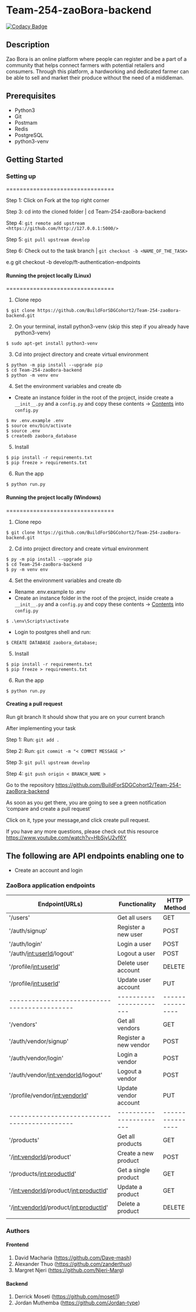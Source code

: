 # Team-254-zaoBora-backend

[![Codacy Badge](https://api.codacy.com/project/badge/Grade/1e73c36564264112b181e60608bdfd02)](https://app.codacy.com/gh/BuildForSDGCohort2/Team-254-zaoBora-backend?utm_source=github.com&utm_medium=referral&utm_content=BuildForSDGCohort2/Team-254-zaoBora-backend&utm_campaign=Badge_Grade_Settings)

## Description

Zao Bora is an online platform where people can register and be a part of a community that helps connect farmers with potential retailers and consumers. Through this platform, a hardworking and dedicated farmer can be able to sell and market their produce without the need of a middleman.

## Prerequisites

* Python3
* Git
* Postmam
* Redis
* PostgreSQL
* python3-venv

## Getting Started

### Setting up

================================

Step 1: Click on Fork at the top right corner

Step 3: cd into the cloned folder | cd Team-254-zaoBora-backend

Step 4: ` git remote add upstream <https://github.com/http://127.0.0.1:5000/> `

Step 5: ` git pull upstream develop `

Step 6: Check out to the task branch | ` git checkout -b <NAME_OF_THE_TASK> `

e.g git checkout -b develop/ft-authentication-endpoints

#### Running the project locally (Linux)

================================

1. Clone repo
```
$ git clone https://github.com/BuildForSDGCohort2/Team-254-zaoBora-backend.git
```

2. On your terminal, install python3-venv (skip this step if you already have python3-venv)
```
$ sudo apt-get install python3-venv
```

3. Cd into project directory and create virtual environment
```
$ python -m pip install --upgrade pip
$ cd Team-254-zaoBora-backend
$ python -m venv env
```

4. Set the environment variables and create db
- Create an instance folder in the root of the project, inside create a `__init__.py` and a `config.py` and copy these contents -> [Contents](https://gist.github.com/Dave-mash/c0853979343257db52dd251ed4c54219) into `config.py`
```
$ mv .env.example .env
$ source env/bin/activate
$ source .env
$ createdb zaobora_database
```

5. Install
```
$ pip install -r requirements.txt
$ pip freeze > requirements.txt
```

6. Run the app
```
$ python run.py
```

#### Running the project locally (Windows)

================================

1. Clone repo
```
$ git clone https://github.com/BuildForSDGCohort2/Team-254-zaoBora-backend.git
```

2. Cd into project directory and create virtual environment
```
$ py -m pip install --upgrade pip
$ cd Team-254-zaoBora-backend
$ py -m venv env
```

4. Set the environment variables and create db
- Rename .env.example to .env
- Create an instance folder in the root of the project, inside create a `__init__.py` and a `config.py` and copy these contents -> [Contents](https://gist.github.com/Dave-mash/c0853979343257db52dd251ed4c54219) into `config.py`
```
$ .\env\Scripts\activate
```
- Login to postgres shell and run:
```
$ CREATE DATABASE zaobora_database;
```

5. Install
```
$ pip install -r requirements.txt
$ pip freeze > requirements.txt
```

6. Run the app
```
$ python run.py
```

#### Creating a pull request

Run git branch It should show that you are on your current branch

After implementing your task

Step 1: Run: ` git add . `

Step 2: Run: ` git commit -m "< COMMIT MESSAGE >" `

Step 3: ` git pull upstream develop `

Step 4: ` git push origin < BRANCH_NAME > `

Go to the repository <https://github.com/BuildForSDGCohort2/Team-254-zaoBora-backend>

As soon as you get there, you are going to see a green notification ‘compare and create a pull request’

Click on it, type your message,and click create pull request.

If you have any more questions, please check out this resource  <https://www.youtube.com/watch?v=HbSjyU2vf6Y>

## The following are API endpoints enabling one to

* Create an account and login

### ZaoBora application endpoints

| Endpoint(URLs)                             | Functionality         | HTTP Method    |
|--------------------------------------------|-----------------------|----------------|
| '/users'                                   | Get all users         | GET            |
| '/auth/signup'                             | Register a new user   | POST           |
| '/auth/login'                              | Login a user          | POST           |
| '/auth/<int:userId>/logout'                | Logout a user         | POST           |
| '/profile/<int:userId>'                    | Delete user account   | DELETE         |
| '/profile/<int:userId>'                    | Update user account   | PUT            |
|--------------------------------------------|-----------------------|----------------|
| '/vendors'                                 | Get all vendors       | GET            |
| '/auth/vendor/signup'                      | Register a new vendor | POST           |
| '/auth/vendor/login'                       | Login a vendor        | POST           |
| '/auth/vendor/<int:vendorId>/logout'       | Logout a vendor       | POST           |
| '/profile/vendor/<int:vendorId>'           | Update vendor account | PUT            |
|--------------------------------------------|-----------------------|----------------|
| '/products'                                | Get all products      | GET            |
| '/<int:vendorId>/product'                  | Create a new product  | POST           |
| '/products/<int:productId>'                 | Get a single product  | GET            |
| '/<int:vendorId>/product/<int:productId>'  | Update a product      | GET            |
| '/<int:vendorId>/product/<int:productId>'  | Delete a product      | DELETE         |
|                                            |                       |                |

### Authors

#### Frontend

1. David Macharia (<https://github.com/Dave-mash>)
2. Alexander Thuo (<https://github.com/zanderthuo>)
3. Margret Njeri (<https://github.com/Njeri-Marg>)

#### Backend

1. Derrick Moseti (<https://github.com/moseti1>)
2. Jordan Muthemba (<https://github.com/Jordan-type>)

